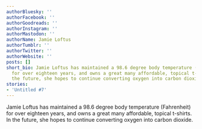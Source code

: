 ```yaml
---
authorBluesky: ''
authorFacebook: ''
authorGoodreads: ''
authorInstagram: ''
authorMastodon: ''
authorName: Jamie Loftus
authorTumblr: ''
authorTwitter: ''
authorWebsite: ''
posts: []
short_bio: Jamie Loftus has maintained a 98.6 degree body temperature (Fahrenheit)
  for over eighteen years, and owns a great many affordable, topical t-shirts. In
  the future, she hopes to continue converting oxygen into carbon dioxide.
stories:
- 'Untitled #7'
---
```


Jamie Loftus has maintained a 98.6 degree body temperature (Fahrenheit) for over eighteen years, and owns a great many affordable, topical t-shirts. In the future, she hopes to continue converting oxygen into carbon dioxide.